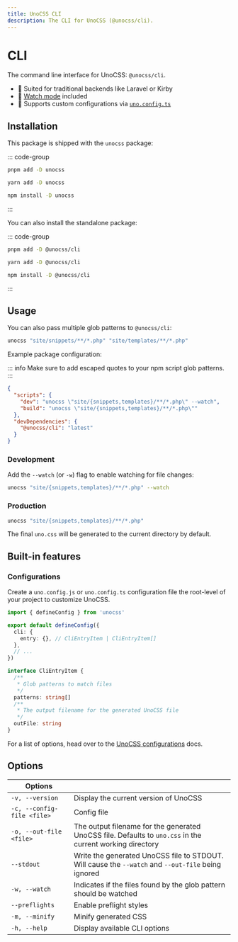 ```yaml
---
title: UnoCSS CLI
description: The CLI for UnoCSS (@unocss/cli).
---
```


# CLI

The command line interface for UnoCSS: `@unocss/cli`.

- 🍱 Suited for traditional backends like Laravel or Kirby
- 👀 [Watch mode](#development) included
- 🔌 Supports custom configurations via [`uno.config.ts`](#configurations)

## Installation

This package is shipped with the `unocss` package:

::: code-group
  ```bash [pnpm]
  pnpm add -D unocss
  ```
  ```bash [yarn]
  yarn add -D unocss
  ```
  ```bash [npm]
  npm install -D unocss
  ```
:::

You can also install the standalone package:

::: code-group
  ```bash [pnpm]
  pnpm add -D @unocss/cli
  ```
  ```bash [yarn]
  yarn add -D @unocss/cli
  ```
  ```bash [npm]
  npm install -D @unocss/cli
  ```
:::

## Usage

You can also pass multiple glob patterns to `@unocss/cli`:

```bash
unocss "site/snippets/**/*.php" "site/templates/**/*.php"
```

Example package configuration:

::: info
Make sure to add escaped quotes to your npm script glob patterns.
:::

```json
{
  "scripts": {
    "dev": "unocss \"site/{snippets,templates}/**/*.php\" --watch",
    "build": "unocss \"site/{snippets,templates}/**/*.php\""
  },
  "devDependencies": {
    "@unocss/cli": "latest"
  }
}
```

### Development

Add the `--watch` (or `-w`) flag to enable watching for file changes:

```bash
unocss "site/{snippets,templates}/**/*.php" --watch
```

### Production

```bash
unocss "site/{snippets,templates}/**/*.php"
```

The final `uno.css` will be generated to the current directory by default.

## Built-in features

### Configurations

Create a `uno.config.js` or `uno.config.ts` configuration file the root-level of your project to customize UnoCSS.

```ts
import { defineConfig } from 'unocss'

export default defineConfig({
  cli: {
    entry: {}, // CliEntryItem | CliEntryItem[]
  },
  // ...
})

interface CliEntryItem {
  /**
   * Glob patterns to match files
   */
  patterns: string[]
  /**
   * The output filename for the generated UnoCSS file
   */
  outFile: string
}
```

For a list of options, head over to the [UnoCSS configurations](/config/) docs.

## Options

| Options       |               |
| ------------- | ------------- |
| `-v, --version` | Display the current version of UnoCSS |
| `-c, --config-file <file>` | Config file |
| `-o, --out-file <file>` | The output filename for the generated UnoCSS file. Defaults to `uno.css` in the current working directory |
| `--stdout` | Write the generated UnoCSS file to STDOUT. Will cause the `--watch` and `--out-file` being ignored |
| `-w, --watch` | Indicates if the files found by the glob pattern should be watched |
| `--preflights` | Enable preflight styles |
| `-m, --minify` | Minify generated CSS |
| `-h, --help` | Display available CLI options |

